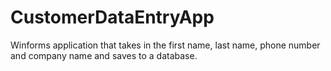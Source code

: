# CustomerDataEntryApp
Winforms application that takes in the first name, last name, phone number and company name and saves to a database.
